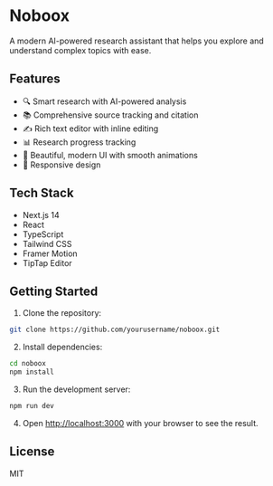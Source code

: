 # Noboox

A modern AI-powered research assistant that helps you explore and understand complex topics with ease.

## Features

- 🔍 Smart research with AI-powered analysis
- 📚 Comprehensive source tracking and citation
- ✍️ Rich text editor with inline editing
- 📊 Research progress tracking
- 🎨 Beautiful, modern UI with smooth animations
- 📱 Responsive design

## Tech Stack

- Next.js 14
- React
- TypeScript
- Tailwind CSS
- Framer Motion
- TipTap Editor

## Getting Started

1. Clone the repository:
```bash
git clone https://github.com/yourusername/noboox.git
```

2. Install dependencies:
```bash
cd noboox
npm install
```

3. Run the development server:
```bash
npm run dev
```

4. Open [http://localhost:3000](http://localhost:3000) with your browser to see the result.

## License

MIT
